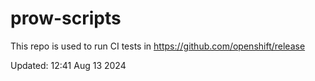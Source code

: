 # prow-scripts

This repo is used to run CI tests in https://github.com/openshift/release

Updated: 12:41 Aug 13 2024
